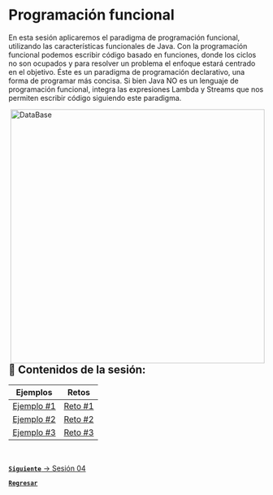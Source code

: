 # Programación funcional

En esta sesión aplicaremos el paradigma de programación funcional, utilizando
las características funcionales de Java. Con la programación funcional podemos 
escribir código basado en funciones, donde los ciclos no son ocupados y para 
resolver un problema el enfoque estará centrado en el objetivo. Éste es un 
paradigma de programación declarativo, una forma de programar más concisa. Si 
bien Java NO es un lenguaje de programación funcional, integra las expresiones 
Lambda y Streams que nos permiten escribir código siguiendo este paradigma.

<img align="right" src="https://www.patferraggi.dev/static/4e54b1635b9b0c795fa5ad93d3f82d00/ee604/cover.png" alt="DataBase" width="500"/>

## :bookmark_tabs: Contenidos de la sesión:

| **Ejemplos**                           | **Retos**                     |
|----------------------------------------|-------------------------------|
| [Ejemplo #1](./work/Ejemplos/Ejemplo1) | [Reto #1](./work/Retos/Reto1) |
| [Ejemplo #2](./work/Ejemplos/Ejemplo2) | [Reto #2](./work/Retos/Reto2) |
| [Ejemplo #3](./work/Ejemplos/Ejemplo3) | [Reto #3](./work/Retos/Reto3)

<br>

[**`Siguiente`** -> Sesión 04](../Sesion4)

[**`Regresar`**](../../../)
